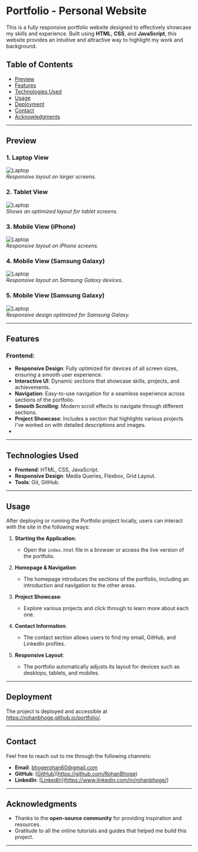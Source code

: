 # Portfolio - Personal Website

This is a fully responsive portfolio website designed to effectively showcase my skills and experience. Built using **HTML**, **CSS**, and **JavaScript**, this website provides an intuitive and attractive way to highlight my work and background.

## Table of Contents
- [Preview](#preview)
- [Features](#features)
- [Technologies Used](#technologies-used)
- [Usage](#usage)
- [Deployment](#deployment)
- [Contact](#contact)
- [Acknowledgments](#acknowledgments)

---

## Preview

### 1. Laptop View
![Laptop](assets/img/portfolio1.png)  
*Responsive layout on larger screens.*

### 2. Tablet View
![Laptop](assets/img/portfolio2.png)  
*Shows an optimized layout for tablet screens.*

### 3. Mobile View (iPhone)
![Laptop](assets/img/portfolio5_iphone.png)  
*Responsive layout on iPhone screens.*

### 4. Mobile View (Samsung Galaxy)
![Laptop](assets/img/portfolio3_samsunggaluxy.png)  
*Responsive layout on Samsung Galaxy devices.*

### 5. Mobile View (Samsung Galaxy)
![Laptop](assets/img/portfolio4_samsunggalaxy.png)  
*Responsive design optimized for Samsung Galaxy.*

---

## Features

### Frontend:
- **Responsive Design**: Fully optimized for devices of all screen sizes, ensuring a smooth user experience.
- **Interactive UI**: Dynamic sections that showcase skills, projects, and achievements.
- **Navigation**: Easy-to-use navigation for a seamless experience across sections of the portfolio.
- **Smooth Scrolling**: Modern scroll effects to navigate through different sections.
- **Project Showcase**: Includes a section that highlights various projects I've worked on with detailed descriptions and images.
- 
---

## Technologies Used
- **Frontend**: HTML, CSS, JavaScript.
- **Responsive Design**: Media Queries, Flexbox, Grid Layout.
- **Tools**: Git, GitHub.

---

## Usage
After deploying or running the Portfolio project locally, users can interact with the site in the following ways:

1. **Starting the Application**:
   - Open the `index.html` file in a browser or access the live version of the portfolio.

2. **Homepage & Navigation**:
   - The homepage introduces the sections of the portfolio, including an introduction and navigation to the other areas.

3. **Project Showcase**:
   - Explore various projects and click through to learn more about each one.
   
4. **Contact Information**:
   - The contact section allows users to find my email, GitHub, and LinkedIn profiles.

5. **Responsive Layout**:
   - The portfolio automatically adjusts its layout for devices such as desktops, tablets, and mobiles.

---

## Deployment
The project is deployed and accessible at https://rohanbhoge.github.io/portfolio/.

---

## Contact

Feel free to reach out to me through the following channels:

- **Email**: bhogerohan60@gmail.com
- **GitHub**: [[GitHub](https://github.com/YourGitHub)](https://github.com/RohanBhoge)
- **LinkedIn**: [[LinkedIn](https://www.linkedin.com/in/yourlinkedin)](https://www.linkedin.com/in/rohanbhoge/)

---

## Acknowledgments
- Thanks to the **open-source community** for providing inspiration and resources.
- Gratitude to all the online tutorials and guides that helped me build this project.

---

